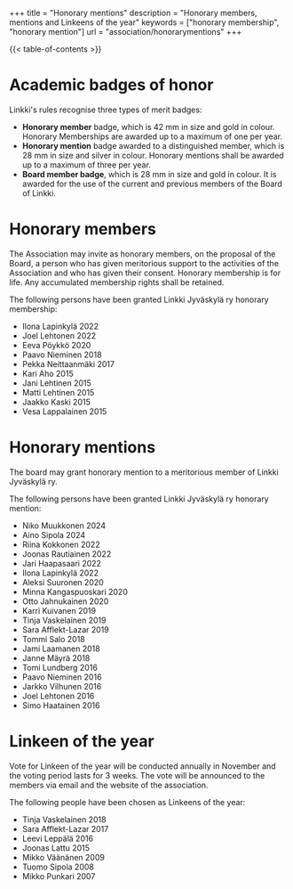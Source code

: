+++
title = "Honorary mentions"
description = "Honorary members, mentions and Linkeens of the year"
keywords = ["honorary membership", "honorary mention"]
url = "association/honorarymentions"
+++

{{< table-of-contents >}}

# Academic badges of honor

Linkki's rules recognise three types of merit badges:
* **Honorary member** badge, which is 42 mm in size and gold in colour.
   Honorary Memberships are awarded up to a maximum of one per year.
* **Honorary mention** badge awarded to a distinguished member,
  which is 28 mm in size and silver in colour. Honorary mentions
  shall be awarded up to a maximum of three per year.
* **Board member badge**, which is 28 mm in size and gold in colour. 
  It is awarded for the use of the current and previous members of the Board of Linkki.

# Honorary members

The Association may invite as honorary members, on the proposal of the
Board, a person who has given meritorious support to the activities of
the Association and who has given their consent. Honorary membership
is for life. Any accumulated membership rights shall be retained.

The following persons have been granted Linkki Jyväskylä ry honorary
membership:
- Ilona Lapinkylä 2022
- Joel Lehtonen 2022
- Eeva Pöykkö 2020
- Paavo Nieminen 2018
- Pekka Neittaanmäki 2017
- Kari Aho 2015
- Jani Lehtinen 2015
- Matti Lehtinen 2015
- Jaakko Kaski 2015
- Vesa Lappalainen 2015
  
# Honorary mentions

The board may grant honorary mention to a meritorious member of Linkki
Jyväskylä ry.

The following persons have been granted Linkki Jyväskylä ry honorary
mention: 
- Niko Muukkonen 2024
- Aino Sipola 2024
- Riina Kokkonen 2022
- Joonas Rautiainen 2022
- Jari Haapasaari 2022
- Ilona Lapinkylä 2022
- Aleksi Suuronen 2020
- Minna Kangaspuoskari 2020
- Otto Jahnukainen 2020
- Karri Kuivanen 2019
- Tinja Vaskelainen 2019
- Sara Afflekt-Lazar 2019
- Tommi Salo 2018
- Jami Laamanen 2018
- Janne Mäyrä 2018
- Tomi Lundberg 2016
- Paavo Nieminen 2016
- Jarkko Vilhunen 2016
- Joel Lehtonen 2016
- Simo Haatainen 2016

# Linkeen of the year

Vote for Linkeen of the year will be conducted annually in November
and the voting period lasts for 3 weeks. The vote will be announced to
the members via email and the website of the association. 

The following people have been chosen as Linkeens of the year:
- Tinja Vaskelainen 2018
- Sara Afflekt-Lazar 2017
- Leevi Leppälä 2016
- Joonas Lattu 2015
- Mikko Väänänen 2009
- Tuomo Sipola 2008
- Mikko Punkari 2007
